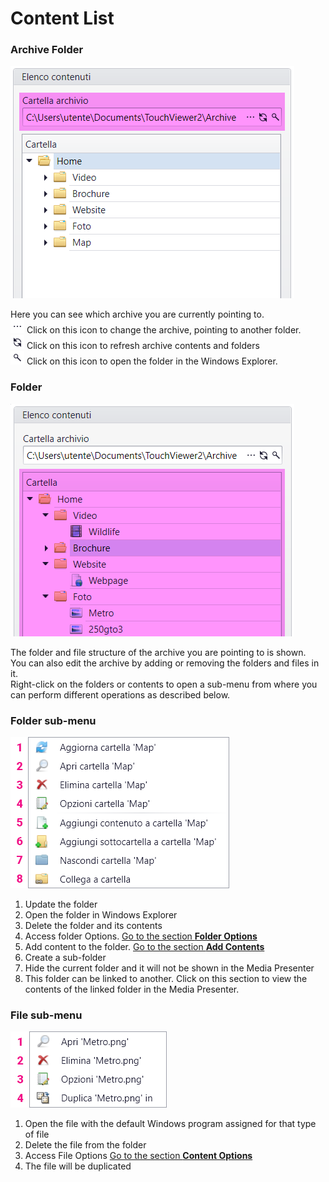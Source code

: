 # Content List

### Archive Folder
![](/img/content-directory_2.png)

Here you can see which archive you are currently pointing to. <br>
![](/img/content-directory_2a.png) Click on this icon to change the archive, pointing to another folder.<br>
![](/img/content-directory_2b.png) Click on this icon to refresh archive contents and folders<br>
![](/img/content-directory_2c.png) Click on this icon to open the folder in the Windows Explorer.<br>

### Folder
![](/img/content-directory_3.png)

The folder and file structure of the archive you are pointing to is shown.<br>
You can also edit the archive by adding or removing the folders and files in it.<br>
Right-click on the folders or contents to open a sub-menu from where you can perform different operations as described below.

### Folder sub-menu
![](/img/content-directory_4.png)

1. Update the folder
1. Open the folder in Windows Explorer
1. Delete the folder and its contents
1. Access folder Options. [Go to the section __Folder Options__](/it/media-manager/folder-option.md)
1. Add content to the folder. [Go to the section __Add Contents__](/it/media-manager/contents/overview.md)
1. Create a sub-folder
1. Hide the current folder and it will not be shown in the Media Presenter 
1. This folder can be linked to another. Click on this section to view the contents of the linked folder in the Media Presenter.



### File sub-menu
![](/img/content-directory_5.png)

1. Open the file with the default Windows program assigned for that type of file
1. Delete the file from the folder
1. Access File Options [Go to the section __Content Options__](/it/media-manager/content-option.md)
1. The file will be duplicated
